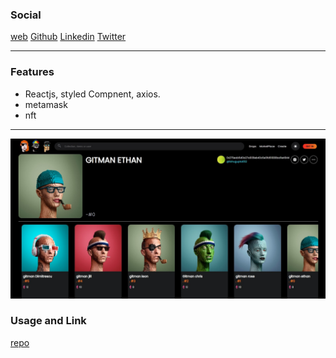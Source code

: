 ### Social

[web](https://lishu.ml/)
[Github](https://github.com/LishuGupta652)
[Linkedin](https://www.linkedin.com/in/lishugupta652/)
[Twitter](https://twitter.com/lishugupta652)

---

### Features

- Reactjs, styled Compnent, axios.
- metamask
- nft

---

![](https://raw.githubusercontent.com/LishuGupta652/web-static-content/main/project/gitman-nft-home.jpg)

### Usage and Link

[repo](https://github.com/LishuGupta652/web3.0-punk)
